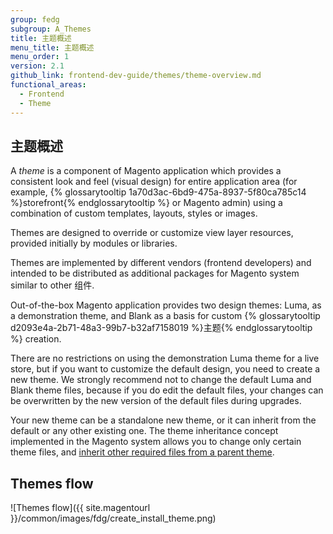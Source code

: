 ```yaml
---
group: fedg
subgroup: A_Themes
title: 主题概述
menu_title: 主题概述
menu_order: 1
version: 2.1
github_link: frontend-dev-guide/themes/theme-overview.md
functional_areas:
  - Frontend
  - Theme
---
```


## 主题概述
A *theme* is a component of Magento application which provides a consistent look and feel (visual design) for entire application area (for example, {% glossarytooltip 1a70d3ac-6bd9-475a-8937-5f80ca785c14 %}storefront{% endglossarytooltip %} or Magento admin) using a combination of custom templates, layouts, styles or images.

Themes are designed to override or customize view layer resources, provided initially by modules or libraries.

Themes are implemented by different vendors (frontend developers) and intended to be distributed as additional packages for Magento system similar to other 组件.

Out-of-the-box Magento application provides two design themes: Luma, as a demonstration theme, and Blank as a basis for custom {% glossarytooltip d2093e4a-2b71-48a3-99b7-b32af7158019 %}主题{% endglossarytooltip %} creation.

There are no restrictions on using the demonstration Luma theme for a live store, but if you want to customize the default design, you need to create a new theme. We strongly recommend not to change the default Luma and Blank theme files, because if you do edit the default files, your changes can be overwritten by the new version of the default files during upgrades.

Your new theme can be a standalone new theme, or it can inherit from the default or any other existing one. The theme inheritance concept implemented in the Magento system allows you to change only certain theme files, and <a href="{{ page.baseurl }}/frontend-dev-guide/themes/theme-inherit.html">inherit other required files from a parent theme</a>. 

## Themes flow

![Themes flow]({{ site.magentourl }}/common/images/fdg/create_install_theme.png)



   